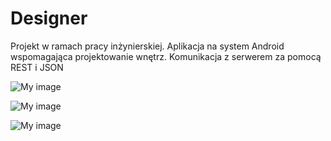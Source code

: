 # Designer

Projekt w ramach pracy inżynierskiej. 
Aplikacja na system Android wspomagająca projektowanie wnętrz. Komunikacja z serwerem za pomocą REST i JSON


![My image](http://dl.dropbox.com/u/18926393/breezi_placeit.png)

![My image](http://dl.dropbox.com/u/18926393/bg-ob2.png)

![My image](http://dl.dropbox.com/u/18926393/bg-ob42.png)
